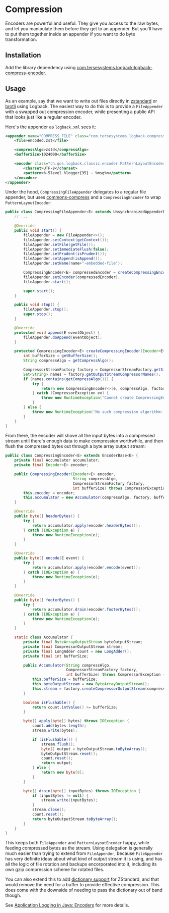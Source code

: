 # Compression

Encoders are powerful and useful.  They give you access to the raw bytes, and let you manipulate them before they get to an appender.  But you'll have to put them together inside an appender if you want to do byte transformation.

## Installation

Add the library dependency using [com.tersesystems.logback:logback-compress-encoder](https://mvnrepository.com/artifact/com.tersesystems.logback/logback-compress-encoder).

## Usage

As an example, say that we want to write out files directly in [zstandard](http://facebook.github.io/zstd/) or [brotli](https://en.wikipedia.org/wiki/Brotli) using Logback.  The easiest way to do this is to provide a `FileAppender` with a swapped out compression encoder, while presenting a public API that looks just like a regular encoder.

Here's the appender as `logback.xml` sees it:

```xml
<appender name="COMPRESS_FILE" class="com.tersesystems.logback.compress.CompressingFileAppender">
    <file>encoded.zst</file>

    <compressAlgo>zstd</compressAlgo>
    <bufferSize>1024000</bufferSize>

    <encoder class="ch.qos.logback.classic.encoder.PatternLayoutEncoder">
        <charset>UTF-8</charset>
        <pattern>%-5level %logger{35} - %msg%n</pattern>
    </encoder>
</appender>
```

Under the hood, `CompressingFileAppender` delegates to a regular file appender, but uses [commons-compress](https://commons.apache.org/proper/commons-compress/) and a `CompressingEncoder` to wrap `PatternLayoutEncoder`:

```java
public class CompressingFileAppender<E> extends UnsynchronizedAppenderBase<E> {
    // ...

    @Override
    public void start() {
        fileAppender = new FileAppender<>();
        fileAppender.setContext(getContext());
        fileAppender.setFile(getFile());
        fileAppender.setImmediateFlush(false);
        fileAppender.setPrudent(isPrudent());
        fileAppender.setAppend(isAppend());
        fileAppender.setName(name+"-embedded-file");

        CompressingEncoder<E> compressedEncoder = createCompressingEncoder(getEncoder());
        fileAppender.setEncoder(compressedEncoder);
        fileAppender.start();

        super.start();
    }

    public void stop() {
        fileAppender.stop();
        super.stop();
    }

    @Override
    protected void append(E eventObject) {
        fileAppender.doAppend(eventObject);
    }

    protected CompressingEncoder<E> createCompressingEncoder(Encoder<E> e) {
        int bufferSize = getBufferSize();
        String compressAlgo = getCompressAlgo();

        CompressorStreamFactory factory = CompressorStreamFactory.getSingleton();
        Set<String> names = factory.getOutputStreamCompressorNames();
        if (names.contains(getCompressAlgo())) {
            try {
                return new CompressingEncoder<>(e, compressAlgo, factory, bufferSize);
            } catch (CompressorException ex) {
                throw new RuntimeException("Cannot create CompressingEncoder", ex);
            }
        } else {
            throw new RuntimeException("No such compression algorithm: " + compressAlgo);
        }
    }
}
```

From there, the encoder will shove all the input bytes into a compressed stream until there's enough data to make compression worthwhile, and then flush the compressed bytes out through a byte array output stream:

```java
public class CompressingEncoder<E> extends EncoderBase<E> {
    private final Accumulator accumulator;
    private final Encoder<E> encoder;

    public CompressingEncoder(Encoder<E> encoder, 
                              String compressAlgo,
                              CompressorStreamFactory factory, 
                              int bufferSize) throws CompressorException {
        this.encoder = encoder;
        this.accumulator = new Accumulator(compressAlgo, factory, bufferSize);
    }

    @Override
    public byte[] headerBytes() {
        try {
            return accumulator.apply(encoder.headerBytes());
        } catch (IOException e) {
            throw new RuntimeException(e);
        }
    }

    @Override
    public byte[] encode(E event) {
        try {
            return accumulator.apply(encoder.encode(event));
        } catch (IOException e) {
            throw new RuntimeException(e);
        }
    }

    @Override
    public byte[] footerBytes() {
        try {
            return accumulator.drain(encoder.footerBytes());
        } catch (IOException e) {
            throw new RuntimeException(e);
        }
    }

    static class Accumulator {
        private final ByteArrayOutputStream byteOutputStream;
        private final CompressorOutputStream stream;
        private final LongAdder count = new LongAdder();
        private final int bufferSize;

        public Accumulator(String compressAlgo, 
                           CompressorStreamFactory factory, 
                           int bufferSize) throws CompressorException {
            this.bufferSize = bufferSize;
            this.byteOutputStream = new ByteArrayOutputStream();
            this.stream = factory.createCompressorOutputStream(compressAlgo, byteOutputStream);
        }

        boolean isFlushable() {
            return count.intValue() >= bufferSize;
        }

        byte[] apply(byte[] bytes) throws IOException {
            count.add(bytes.length);
            stream.write(bytes);

            if (isFlushable()) {
                stream.flush();
                byte[] output = byteOutputStream.toByteArray();
                byteOutputStream.reset();
                count.reset();
                return output;
            } else {
                return new byte[0];
            }
        }

        byte[] drain(byte[] inputBytes) throws IOException {
            if (inputBytes != null) {
                stream.write(inputBytes);
            }
            stream.close();
            count.reset();
            return byteOutputStream.toByteArray();
        }
    }
}
```

This keeps both `FileAppender` and `PatternLayoutEncoder` happy, while feeding compressed bytes as the stream.  Using delegation is generally much easier than trying to extend from `FileAppender`, because `FileAppender` has very definite ideas about what kind of output stream it is using, and has all the logic of file rotation and backups encorporated into it, including its own gzip compression scheme for rotated files.

You can also extend this to add [dictionary support](https://facebook.github.io/zstd/#small-data) for ZStandard, and that would remove the need for a buffer to provide effective compression.  This does come with the downside of needing to pass the dictionary out of band though.

See [Application Logging in Java: Encoders](https://tersesystems.com/blog/2019/06/09/application-logging-in-java-part-7/) for more details.
